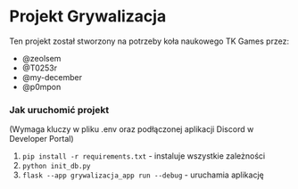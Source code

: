 # Projekt Grywalizacja

Ten projekt został stworzony na potrzeby koła naukowego TK Games
przez:
- @zeolsem
- @T0253r
- @my-december
- @p0mpon

### Jak uruchomić projekt
(Wymaga kluczy w pliku .env oraz podłączonej aplikacji Discord w Developer Portal)
1. `pip install -r requirements.txt` - instaluje wszystkie zależności
2. `python init_db.py`
3. `flask --app grywalizacja_app run --debug` - uruchamia aplikację